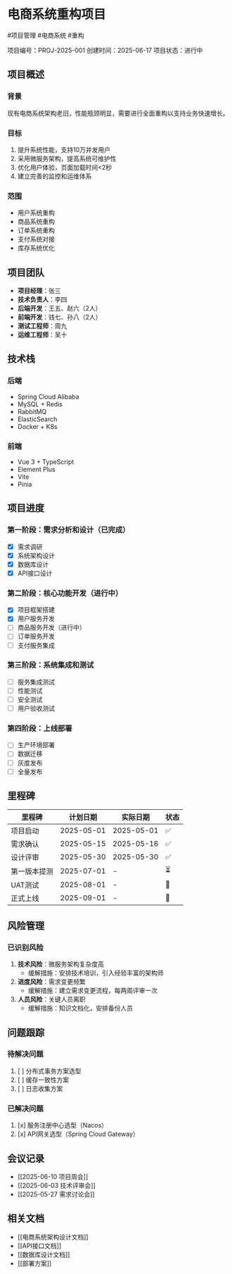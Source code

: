 # 电商系统重构项目

#项目管理 #电商系统 #重构

项目编号：PROJ-2025-001
创建时间：2025-06-17
项目状态：进行中

## 项目概述

### 背景
现有电商系统架构老旧，性能瓶颈明显，需要进行全面重构以支持业务快速增长。

### 目标
1. 提升系统性能，支持10万并发用户
2. 采用微服务架构，提高系统可维护性
3. 优化用户体验，页面加载时间<2秒
4. 建立完善的监控和运维体系

### 范围
- 用户系统重构
- 商品系统重构
- 订单系统重构
- 支付系统对接
- 库存系统优化

## 项目团队

- **项目经理**：张三
- **技术负责人**：李四
- **后端开发**：王五、赵六（2人）
- **前端开发**：钱七、孙八（2人）
- **测试工程师**：周九
- **运维工程师**：吴十

## 技术栈

### 后端
- Spring Cloud Alibaba
- MySQL + Redis
- RabbitMQ
- ElasticSearch
- Docker + K8s

### 前端
- Vue 3 + TypeScript
- Element Plus
- Vite
- Pinia

## 项目进度

### 第一阶段：需求分析和设计（已完成）
- [x] 需求调研
- [x] 系统架构设计
- [x] 数据库设计
- [x] API接口设计

### 第二阶段：核心功能开发（进行中）
- [x] 项目框架搭建
- [x] 用户服务开发
- [ ] 商品服务开发（进行中）
- [ ] 订单服务开发
- [ ] 支付服务集成

### 第三阶段：系统集成和测试
- [ ] 服务集成测试
- [ ] 性能测试
- [ ] 安全测试
- [ ] 用户验收测试

### 第四阶段：上线部署
- [ ] 生产环境部署
- [ ] 数据迁移
- [ ] 灰度发布
- [ ] 全量发布

## 里程碑

| 里程碑 | 计划日期 | 实际日期 | 状态 |
|--------|----------|----------|------|
| 项目启动 | 2025-05-01 | 2025-05-01 | ✅ |
| 需求确认 | 2025-05-15 | 2025-05-16 | ✅ |
| 设计评审 | 2025-05-30 | 2025-05-30 | ✅ |
| 第一版本提测 | 2025-07-01 | - | ⏳ |
| UAT测试 | 2025-08-01 | - | 📅 |
| 正式上线 | 2025-09-01 | - | 📅 |

## 风险管理

### 已识别风险
1. **技术风险**：微服务架构复杂度高
   - 缓解措施：安排技术培训，引入经验丰富的架构师
2. **进度风险**：需求变更频繁
   - 缓解措施：建立需求变更流程，每两周评审一次
3. **人员风险**：关键人员离职
   - 缓解措施：知识文档化，安排备份人员

## 问题跟踪

### 待解决问题
1. [ ] 分布式事务方案选型
2. [ ] 缓存一致性方案
3. [ ] 日志收集方案

### 已解决问题
1. [x] 服务注册中心选型（Nacos）
2. [x] API网关选型（Spring Cloud Gateway）

## 会议记录

- [[2025-06-10 项目周会]]
- [[2025-06-03 技术评审会]]
- [[2025-05-27 需求讨论会]]

## 相关文档

- [[电商系统架构设计文档]]
- [[API接口文档]]
- [[数据库设计文档]]
- [[部署方案]]
